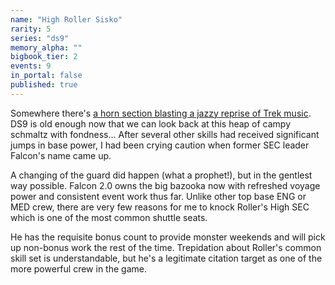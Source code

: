 ```yaml
---
name: "High Roller Sisko"
rarity: 5
series: "ds9"
memory_alpha: ""
bigbook_tier: 2
events: 9
in_portal: false
published: true
---
```


Somewhere there's [a horn section blasting a jazzy reprise of Trek music](https://www.youtube.com/watch?v=Y-QBe9pPdkM). DS9 is old enough now that we can look back at this heap of campy schmaltz with fondness... After several other skills had received significant jumps in base power, I had been crying caution when former SEC leader Falcon's name came up.

A changing of the guard did happen (what a prophet!), but in the gentlest way possible. Falcon 2.0 owns the big bazooka now with refreshed voyage power and consistent event work thus far. Unlike other top base ENG or MED crew, there are very few reasons for me to knock Roller's High SEC which is one of the most common shuttle seats.

He has the requisite bonus count to provide monster weekends and will pick up non-bonus work the rest of the time. Trepidation about Roller's common skill set is understandable, but he's a legitimate citation target as one of the more powerful crew in the game.